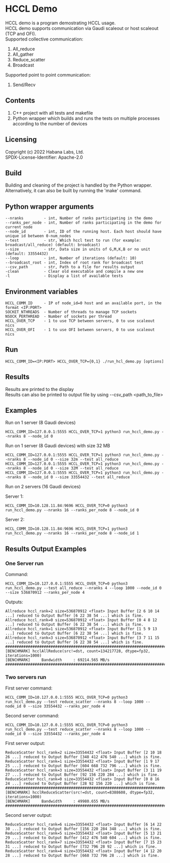 # HCCL Demo
HCCL demo is a program demostrating HCCL usage.<br />
HCCL demo supports communication via Gaudi scaleout or host scaleout (TCP and OFI).<br />
Supported collective communication:
1. All_reduce
2. All_gather
3. Reduce_scatter
4. Broadcast

Supported point to point communication:
1. Send/Recv

## Contents
1. C++ project with all tests and makefile
2. Python wrapper which builds and runs the tests on multiple processes according to the number of devices

## Licensing
Copyright (c) 2022 Habana Labs, Ltd.<br />
SPDX-License-Identifier: Apache-2.0

## Build
Building and cleaning of the project is handled by the Python wrapper.<br />
Alternatively, it can also be built by running the 'make' command.

## Python wrapper arguments
    --nranks         - int, Number of ranks participating in the demo
    --ranks_per_node - int, Number of ranks participating in the demo for current node
    --node_id        - int, ID of the running host. Each host should have unique id between 0-num_nodes
    --test           - str, Which hccl test to run (for example: broadcast/all_reduce) (default: broadcast)
    --size           - str, Data size in units of G,M,K,B or no unit (default: 33554432)
    --loop           - int, Number of iterations (default: 10)
    --broadcast_root - int, Index of root rank for broadcast test
    --csv_path       - str, Path to a file for results output
    -clean           - Clear old executable and compile a new one
    -l               - Display a list of available tests

## Environment variables
    HCCL_COMM_ID     - IP of node_id=0 host and an available port, in the format <IP:PORT>
    SOCKET_NTHREADS  - Number of threads to manage TCP sockets
    NSOCK_PERTHREAD  - Number of sockets per thread
    HCCL_OVER_TCP    - 1 to use TCP between servers, 0 to use scaleout nics
    HCCL_OVER_OFI    - 1 to use OFI between servers, 0 to use scaleout nics

## Run
    HCCL_COMM_ID=<IP:PORT> HCCL_OVER_TCP={0,1} ./run_hcl_demo.py [options]

## Results
Results are printed to the display<br />
Results can also be printed to output file by using --csv_path <path_to_file>

## Examples
Run on 1 server (8 Gaudi devices)

    HCCL_COMM_ID=127.0.0.1:5555 HCCL_OVER_TCP=1 python3 run_hccl_demo.py --nranks 8 --node_id 0

Run on 1 server (8 Gaudi devices) with size 32 MB

    HCCL_COMM_ID=127.0.0.1:5555 HCCL_OVER_TCP=1 python3 run_hccl_demo.py --nranks 8 --node_id 0 --size 32m --test all_reduce
    HCCL_COMM_ID=127.0.0.1:5555 HCCL_OVER_TCP=1 python3 run_hccl_demo.py --nranks 8 --node_id 0 --size 32M --test all_reduce
    HCCL_COMM_ID=127.0.0.1:5555 HCCL_OVER_TCP=1 python3 run_hccl_demo.py --nranks 8 --node_id 0 --size 33554432 --test all_reduce

Run on 2 servers (16 Gaudi devices)

Server 1:

    HCCL_COMM_ID=10.128.11.84:9696 HCCL_OVER_TCP=0 python3 run_hccl_demo.py --nranks 16 --ranks_per_node 8 --node_id 0
    
Server 2:

    HCCL_COMM_ID=10.128.11.84:9696 HCCL_OVER_TCP=1 python3 run_hccl_demo.py --nranks 16 --ranks_per_node 8 --node_id 1

## Results Output Examples

### One Server run

Command:

    HCCL_COMM_ID=10.127.0.0.1:5555 HCCL_OVER_TCP=0 python3 run_hccl_demo.py --test all_reduce --nranks 4 --loop 1000 --node_id 0 --size 536870912 --ranks_per_node 4

Outputs:

    Allreduce hccl_rank=2 size=536870912 <float> Input Buffer [2 6 10 14 ...] reduced to Output Buffer [6 22 38 54 ...] which is fine.
    Allreduce hccl_rank=0 size=536870912 <float> Input Buffer [0 4 8 12 ...] reduced to Output Buffer [6 22 38 54 ...] which is fine.
    Allreduce hccl_rank=1 size=536870912 <float> Input Buffer [1 5 9 13 ...] reduced to Output Buffer [6 22 38 54 ...] which is fine.
    Allreduce hccl_rank=3 size=536870912 <float> Input Buffer [3 7 11 15 ...] reduced to Output Buffer [6 22 38 54 ...] which is fine.
    #################################################################################
    [BENCHMARK] hcclAllReduce(src!=dst, count=134217728, dtype=fp32, iterations=1000)
    [BENCHMARK]     Bandwidth     : 69214.565 MB/s
    #################################################################################

### Two servers run

First server command:
    
    HCCL_COMM_ID=10.127.0.0.1:5555 HCCL_OVER_TCP=0 python3 run_hccl_demo.py --test reduce_scatter --nranks 8 --loop 1000 --node_id 0 --size 33554432 --ranks_per_node 4
   
Second server command:

    HCCL_COMM_ID=10.127.0.0.1:5555 HCCL_OVER_TCP=0 python3 run_hccl_demo.py --test reduce_scatter --nranks 8 --loop 1000 --node_id 0 --size 33554432 --ranks_per_node 4

First server output:
    
    ReduceScatter hccl_rank=2 size=33554432 <float> Input Buffer [2 10 18 26 ...] reduced to Output Buffer [348 412 476 540 ...] which is fine.
    ReduceScatter hccl_rank=1 size=33554432 <float> Input Buffer [1 9 17 25 ...] reduced to Output Buffer [604 668 732 796 ...] which is fine.
    ReduceScatter hccl_rank=3 size=33554432 <float> Input Buffer [3 11 19 27 ...] reduced to Output Buffer [92 156 220 284 ...] which is fine.
    ReduceScatter hccl_rank=0 size=33554432 <float> Input Buffer [0 8 16 24 ...] reduced to Output Buffer [28 92 156 220 ...] which is fine.
    ###################################################################################
    [BENCHMARK] hcclReduceScatter(src!=dst, count=8388608, dtype=fp32, iterations=1000)
    [BENCHMARK]     Bandwidth     : 49980.655 MB/s
    ###################################################################################

Second server output:
    
    ReduceScatter hccl_rank=6 size=33554432 <float> Input Buffer [6 14 22 30 ...] reduced to Output Buffer [156 220 284 348 ...] which is fine.
    ReduceScatter hccl_rank=5 size=33554432 <float> Input Buffer [5 13 21 29 ...] reduced to Output Buffer [412 476 540 604 ...] which is fine.
    ReduceScatter hccl_rank=7 size=33554432 <float> Input Buffer [7 15 23 31 ...] reduced to Output Buffer [732 796 28 92 ...] which is fine.
    ReduceScatter hccl_rank=4 size=33554432 <float> Input Buffer [4 12 20 28 ...] reduced to Output Buffer [668 732 796 28 ...] which is fine.

